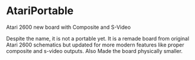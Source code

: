 # AtariPortable
Atari 2600 new board with Composite and S-Video

Despite the name, it is not a portable yet. It is a remade board from original Atari 2600 schematics but updated for more modern features like proper composite and s-video outputs. Also Made the board physically smaller.
